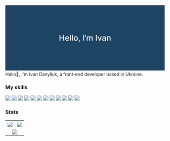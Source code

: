 
<div align="center">
    <img src="assets/banner.png" alt="banner" />
</div>
Hello👋, I'm Ivan Danyliuk, a front-end developer based in Ukraine.

### My skills
![](https://img.shields.io/badge/HTML-html5?style=for-the-badge&logo=html5&logoColor=%23ffffff&color=%23f5480f
)
![](https://img.shields.io/badge/CSS-css3?style=for-the-badge&logo=css3&logoColor=%23ffffff&color=%230fb1d1
)
![](https://img.shields.io/badge/JavaScript-javascript?style=for-the-badge&logo=javascript&logoColor=%23000000&color=%23f2e311
)
![](https://img.shields.io/badge/TYPESCRIPT-typescript?style=for-the-badge&logo=typescript&logoColor=%23ffffff&color=%23119cf2
)
![](https://img.shields.io/badge/REACT-react?style=for-the-badge&logo=react&logoColor=%232ecff0&color=%234b5354
)
![](https://img.shields.io/badge/REDUX-redux?style=for-the-badge&logo=redux&logoColor=%23a539e3&color=%23eeeeee
)
![](https://img.shields.io/badge/NEXT.JS-nextdotjs?style=for-the-badge&logo=nextdotjs&logoColor=%23ffffff&color=%23222222
)
![](https://img.shields.io/badge/NODE.JS-nodedotjs?style=for-the-badge&logo=nodedotjs&logoColor=%23ffffff&color=%23169c23
)
![](https://img.shields.io/badge/TAILWINDCSS-tailwindcss?style=for-the-badge&logo=tailwindcss&logoColor=%23ffffff&color=%23188ddb
)
![](https://img.shields.io/badge/MONGODB-mongodb?style=for-the-badge&logo=mongodb&logoColor=%23ffffff&color=%2318db4c
)
![](https://img.shields.io/badge/REST%20API-restapi?style=for-the-badge&color=%23773ac7
)
![](https://img.shields.io/badge/GIT-git?style=for-the-badge&logo=git&logoColor=%23ffffff&color=%23f58207
)


### Stats

<table align="center">
    <tr>
        <td>
            <a href="https://github.com/IvanDanyliuk/github-readme-stats">
                <img align="center" src="https://github-readme-stats-sigma-five.vercel.app/api?username=IvanDanyliuk" />
            </a>
        </td>
        <td>
            <a href="https://github.com/IvanDanyliuk/github-readme-stats">
                <img align="center" src="https://github-readme-stats-sigma-five.vercel.app/api/top-langs/?username=IvanDanyliuk&layout=compact" />
            </a>
        </td>
    </tr>
    <tr>
        <td colspan="2" align="center">
            <a href="https://github.com/IvanDanyliuk/github-readme-stats">
                <img align="center" src="https://github.r2v.ch/codewars?user=Ivan_Danyliuk" />
            </a>
        </td>
    </tr>
</table>


